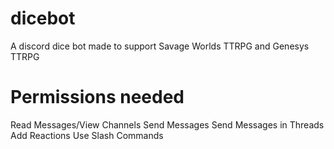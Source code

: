 # dicebot
A discord dice bot made to support Savage Worlds TTRPG and Genesys TTRPG

# Permissions needed
Read Messages/View Channels
Send Messages
Send Messages in Threads
Add Reactions 
Use Slash Commands